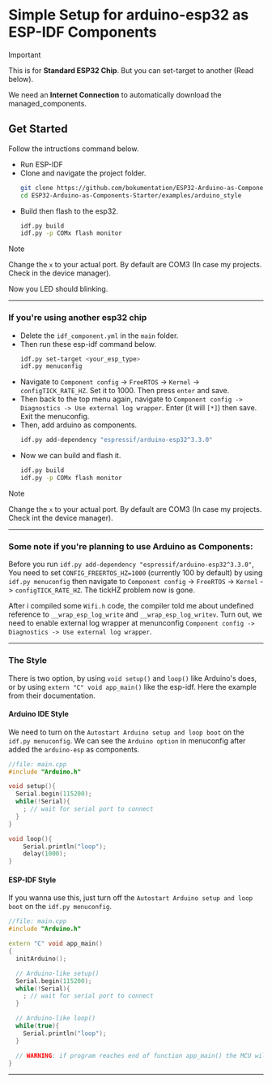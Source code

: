# Simple Setup for arduino-esp32 as ESP-IDF Components

>[!IMPORTANT]
> This is for **Standard ESP32 Chip**. But you can set-target to another (Read below).
> 
> We need an **Internet Connection** to automatically download the managed_components.

## Get Started
Follow the intructions command below.
- Run ESP-IDF 
- Clone and navigate the project folder.
  ```bash
  git clone https://github.com/bokumentation/ESP32-Arduino-as-Components-Starter.git
  cd ESP32-Arduino-as-Components-Starter/examples/arduino_style
  ```
- Build then flash to the esp32.
  ```bash
  idf.py build
  idf.py -p COMx flash monitor
  ```
>[!NOTE]
> Change the `x` to your actual port. By default are COM3 (In case my projects. Check in the device manager).

Now you LED should blinking.

---
### If you're using another esp32 chip
- Delete the `idf_component.yml` in the `main` folder.
- Then run these esp-idf command below.
    ```bash
    idf.py set-target <your_esp_type>
    idf.py menuconfig
    ```
- Navigate to `Component config` -> `FreeRTOS` -> `Kernel` -> `configTICK_RATE_HZ`. Set it to 1000. Then press `enter` and save.
- Then back to the top menu again, navigate to `Component config -> Diagnostics -> Use external log wrapper`. Enter (it will `[*]`) then save. Exit the menuconfig.
- Then, add arduino as components.
    ```bash
    idf.py add-dependency "espressif/arduino-esp32^3.3.0"
    ```
- Now we can build and flash it.    
    ```bash
    idf.py build
    idf.py -p COMx flash monitor
    ```

>[!NOTE]
> Change the `x` to your actual port. By default are COM3 (In case my projects. Check int the device manager).

--- 
### Some note if you're planning to use Arduino as Components: 
Before you run `idf.py add-dependency "espressif/arduino-esp32^3.3.0"`, You need to set `CONFIG_FREERTOS_HZ=1000` (currently 100 by default) by using `idf.py menuconfig` then navigate to `Component config` -> `FreeRTOS` -> `Kernel` -> `configTICK_RATE_HZ`. The tickHZ problem now is gone.

After i compiled some `Wifi.h` code, the compiler told me about undefined reference to `__wrap_esp_log_write` and `__wrap_esp_log_writev`. Turn out, we need to enable external log wrapper at menunconfig `Component config -> Diagnostics -> Use external log wrapper`. 

---
### The Style
There is two option, by using `void setup()` and `loop()` like Arduino's does, or by using `extern "C" void app_main()` like the esp-idf. Here the example from their documentation.

#### Arduino IDE Style
We need to turn on the `Autostart Arduino setup and loop boot` on the `idf.py menuconfig`. We can see the `Arduino option` in menuconfig after added the `arduino-esp` as components.

```cpp
//file: main.cpp
#include "Arduino.h"

void setup(){
  Serial.begin(115200);
  while(!Serial){
    ; // wait for serial port to connect
  }
}

void loop(){
    Serial.println("loop");
    delay(1000);
}
```

#### ESP-IDF Style
If you wanna use this, just turn off the `Autostart Arduino setup and loop boot` on the `idf.py menuconfig`.
```cpp
//file: main.cpp
#include "Arduino.h"

extern "C" void app_main()
{
  initArduino();

  // Arduino-like setup()
  Serial.begin(115200);
  while(!Serial){
    ; // wait for serial port to connect
  }

  // Arduino-like loop()
  while(true){
    Serial.println("loop");
  }

  // WARNING: if program reaches end of function app_main() the MCU will restart.
}
```

---
